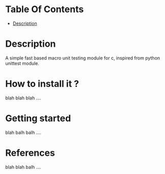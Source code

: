 # Table Of Contents
* [Description](https://github.com/alecksandr26/unittest-c#Description)

# Description
A simple fast based macro unit testing module for c, inspired from python unittest module.
# How to install it ?
blah blah blah ....
# Getting started
blah balh balh ....
# References
blah blah balh ....
